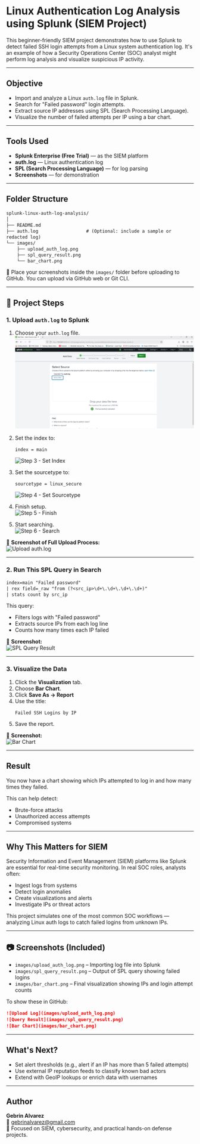 # Linux Authentication Log Analysis using Splunk (SIEM Project)

This beginner-friendly SIEM project demonstrates how to use Splunk to detect failed SSH login attempts from a Linux system authentication log. It's an example of how a Security Operations Center (SOC) analyst might perform log analysis and visualize suspicious IP activity.

---

## Objective

- Import and analyze a Linux `auth.log` file in Splunk.
- Search for "Failed password" login attempts.
- Extract source IP addresses using SPL (Search Processing Language).
- Visualize the number of failed attempts per IP using a bar chart.

---

## Tools Used

- **Splunk Enterprise (Free Trial)** — as the SIEM platform
- **auth.log** — Linux authentication log
- **SPL (Search Processing Language)** — for log parsing
- **Screenshots** — for demonstration

---

## Folder Structure

```
splunk-linux-auth-log-analysis/
│
├── README.md
├── auth.log                  # (Optional: include a sample or redacted log)
└── images/
    ├── upload_auth_log.png
    ├── spl_query_result.png
    └── bar_chart.png
```

📁 Place your screenshots inside the `images/` folder before uploading to GitHub. You can upload via GitHub web or Git CLI.

---

## 🧪 Project Steps
### 1. Upload `auth.log` to Splunk 

1. Choose your `auth.log` file. 
   ![Step 1 - Open Splunk](https://github.com/Gebrin86/SIEM-Splunk/blob/58bbcb116b709e1271fccd6718cd534bf5effbe8/images/splunk0.png)

2. Set the index to:  
   ```
   index = main
   ```
   ![Step 3 - Set Index](https://github.com/YOUR-USERNAME/YOUR-REPO/blob/main/images/step3_set_index.png?raw=true)

3. Set the sourcetype to:  
   ```
   sourcetype = linux_secure
   ```
   ![Step 4 - Set Sourcetype](https://github.com/YOUR-USERNAME/YOUR-REPO/blob/main/images/step4_set_sourcetype.png?raw=true)

4. Finish setup.  
   ![Step 5 - Finish](https://github.com/YOUR-USERNAME/YOUR-REPO/blob/main/images/step5_finish.png?raw=true)

5. Start searching.  
   ![Step 6 - Search](https://github.com/YOUR-USERNAME/YOUR-REPO/blob/main/images/step6_search.png?raw=true)

📸 **Screenshot of Full Upload Process:**  
![Upload auth.log](https://github.com/YOUR-USERNAME/YOUR-REPO/blob/main/images/upload_auth_log.png?raw=true)

---

### 2. Run This SPL Query in Search

```spl
index=main "Failed password"
| rex field=_raw "from (?<src_ip>\d+\.\d+\.\d+\.\d+)"
| stats count by src_ip
```

This query:
- Filters logs with "Failed password"
- Extracts source IPs from each log line
- Counts how many times each IP failed

📸 **Screenshot:**  
![SPL Query Result](https://github.com/YOUR-USERNAME/YOUR-REPO/blob/main/images/spl_query_result.png?raw=true)

---

### 3. Visualize the Data

1. Click the **Visualization** tab.
2. Choose **Bar Chart**.
3. Click **Save As → Report**
4. Use the title:
   ```
   Failed SSH Logins by IP
   ```
5. Save the report.

📸 **Screenshot:**  
![Bar Chart](https://git)


---

## Result

You now have a chart showing which IPs attempted to log in and how many times they failed.

This can help detect:
- Brute-force attacks
- Unauthorized access attempts
- Compromised systems

---

## Why This Matters for SIEM

Security Information and Event Management (SIEM) platforms like Splunk are essential for real-time security monitoring. In real SOC roles, analysts often:
- Ingest logs from systems
- Detect login anomalies
- Create visualizations and alerts
- Investigate IPs or threat actors

This project simulates one of the most common SOC workflows — analyzing Linux auth logs to catch failed logins from unknown IPs.

---

## 📷 Screenshots (Included)

- `images/upload_auth_log.png` – Importing log file into Splunk
- `images/spl_query_result.png` – Output of SPL query showing failed logins
- `images/bar_chart.png` – Final visualization showing IPs and login attempt counts

To show these in GitHub:
```markdown
![Upload Log](images/upload_auth_log.png)  
![Query Result](images/spl_query_result.png)  
![Bar Chart](images/bar_chart.png)
```

---

## What's Next?

- Set alert thresholds (e.g., alert if an IP has more than 5 failed attempts)
- Use external IP reputation feeds to classify known bad actors
- Extend with GeoIP lookups or enrich data with usernames

---

## Author

**Gebrin Alvarez**  
📧 gebrinalvarez@gmail.com  
🔐 Focused on SIEM, cybersecurity, and practical hands-on defense projects.
